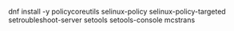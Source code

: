 dnf install -y policycoreutils selinux-policy selinux-policy-targeted setroubleshoot-server setools setools-console mcstrans
